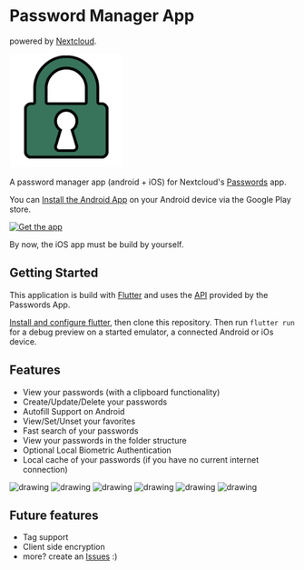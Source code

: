# Password Manager App
powered by [Nextcloud](https://nextcloud.com/).

<img src="assets/launcher/icon.png" alt="drawing" width="200"/>

A password manager app (android + iOS) for Nextcloud's [Passwords](https://apps.nextcloud.com/apps/passwords) app.

You can [Install the Android App](https://play.google.com/store/apps/details?id=de.jbservices.nc_passwords_app) on your Android device via the Google Play store.

[<img src="https://play.google.com/intl/en_us/badges/images/generic/en-play-badge.png"
     alt="Get the app"
     height="70">](https://play.google.com/store/apps/details?id=de.jbservices.nc_passwords_app)

By now, the iOS app must be build by yourself.

## Getting Started

This application is build with [Flutter](https://flutter.dev/) and uses the [API](https://git.mdns.eu/nextcloud/passwords/wikis/developers/index) provided by the Passwords App.

[Install and configure flutter](https://flutter.dev/docs/get-started/install), then clone this repository. Then run
```flutter run```
for a debug preview on a started emulator, a connected Android or iOs device.

## Features
- View your passwords (with a clipboard functionality)
- Create/Update/Delete your passwords
- Autofill Support on Android
- View/Set/Unset your favorites
- Fast search of your passwords
- View your passwords in the folder structure
- Optional Local Biometric Authentication
- Local cache of your passwords (if you have no current internet connection)

<img src="screenshots/passwordsListItems.png" alt="drawing" width="200"/>
<img src="screenshots/folderScreen.png" alt="drawing" width="200"/>
<img src="screenshots/editScreen.png" alt="drawing" width="200"/>
<img src="screenshots/bottomPasswordModal.png" alt="drawing" width="200"/>
<img src="screenshots/drawer.png" alt="drawing" width="200"/>
<img src="screenshots/settingsScreen.png" alt="drawing" width="200"/>

## Future features
- Tag support
- Client side encryption
- more? create an [Issues](https://gitlab.com/joleaf/nc-passwords-app/-/issues/new) :)
